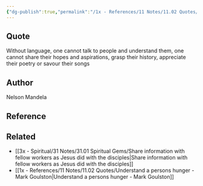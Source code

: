 ```yaml
---
{"dg-publish":true,"permalink":"/1x - References/11 Notes/11.02 Quotes/Without language, one cannot talk to people and understand them, one cannot share their hopes and aspirations, grasp their history, appreciate their poetry or savour their songs - Nelson Mandela/","title":"Without language, one cannot talk to people and understand them, one cannot share their hopes and aspirations, grasp their history, appreciate their poetry or savour their songs - Nelson Mandela","created":"2023-09-09T23:50:07.959+03:00","updated":"2024-02-14T20:18:36.386+03:00"}
---
```



## Quote

Without language, one cannot talk to people and understand them, one cannot share their hopes and aspirations, grasp their history, appreciate their poetry or savour their songs


## Author
Nelson Mandela

## Reference


## Related
- [[3x - Spiritual/31 Notes/31.01 Spiritual Gems/Share information with fellow workers as Jesus did with the disciples\|Share information with fellow workers as Jesus did with the disciples]]
- [[1x - References/11 Notes/11.02 Quotes/Understand a persons hunger - Mark Goulston\|Understand a persons hunger - Mark Goulston]]